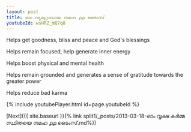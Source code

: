 ```yaml
---
layout: post
title: ഓം ന്യഗ്രോധായ നമഹ ൧൧ ടൈംസ്
youtubeId: wsHRZ_mQ7q8
---
```

 
 
Helps get goodness, bliss and peace and God's blessings
 
Helps remain focused, help generate inner energy 
 
Helps boost physical and mental health 
 
Helps remain grounded and generates a sense of gratitude towards the greater power 
 
Helps reduce bad karma
 
 
 
 


{% include youtubePlayer.html id=page.youtubeId %}
 
[Next]({{ site.baseurl }}{% link  split1/_posts/2013-03-18-ഓം വൃക്ഷ കർമ്മ സ്ഥിതയെ നമഹ ൧൧ ടൈംസ്.md%})
 
